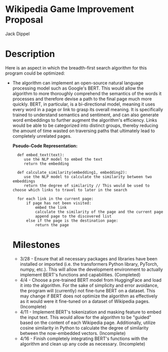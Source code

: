 # Wikipedia Game Improvement Proposal
Jack Dippel

# Description
Here is an aspect in which the breadth-first search algorithm for this program could be optimized:

* The algorithm can implement an open-source natural language processing model such as Google's BERT. This would allow the algorithm to more thoroughly comprehend the semantics of the words it processes and therefore devise a path to the final page much more quickly. BERT, in particular, is a bi-directional model, meaning it uses every word in a page or link to grasp its overall meaning. It is specifically trained to understand semantics and sentiment, and can also generate word embeddings to further augment the algorithm's efficiency. Links would be able to be categorized into distinct groups, thereby reducing the amount of time wasted on traversing paths that ultimately lead to completely unrelated pages.
  
  __Pseudo-Code Representation:__


        def embed_text(text):
           use the NLP model to embed the text
           return the embedding

        def calculate_similarity(embedding1, embedding2):
           use the NLP model to calculate the similarity between two embeddings
           return the degree of similarity // This would be used to choose which links to travel to later in the search

        for each link in the current page:
            if page has not been visited:
                embed the link
                calculate the similarity of the page and the current page
                append page to the discovered list
            else if the page is the destination page:
                return the page

  # Milestones
  * 3/28 - Ensure that all necessary packages and libraries have been installed or imported (i.e. the transformers Python library, PyTorch, numpy, etc.). This will allow the development environment to actually implement BERT's functions and capabilities. (Completed)
  * 4/4 - Choose a pre-trained BERT model from HuggingFace and load it into the algorithm. For the sake of simplicity and error avoidance, the program will (currently) not fine-tune BERT on a dataset. This may change if BERT does not optimize the algorithm as effectively as it would were it fine-tuned on a dataset of Wikipedia pages. (Incomplete)
  * 4/11 - Implement BERT's tokenization and masking feature to embed the input text. This would allow for the algorithm to be "guided" based on the content of each Wikipedia page. Additionally, utilize cosine similarity in Python to calculate the degree of similarity between the now-embedded vectors. (Incomplete)
  * 4/16 - Finish completely integrating BERT's functions with the algorithm and clean up any code as necessary. (Incomplete)
  

       

        
  

   
       
  
